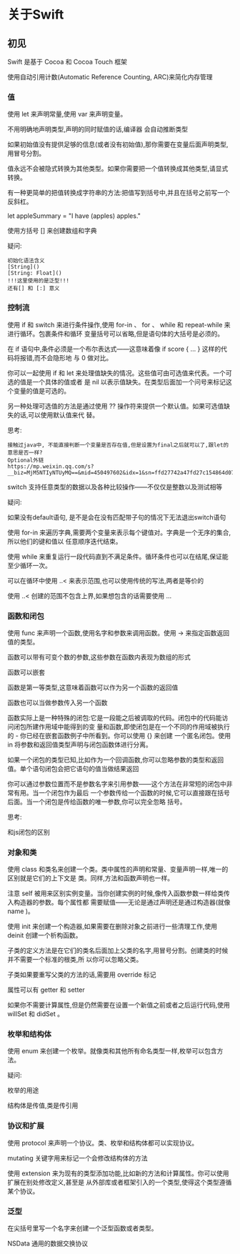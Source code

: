 # 关于Swift

## 初见

Swift 是基于 Cocoa 和 Cocoa Touch 框架

使用自动引用计数(Automatic Reference Counting, ARC)来简化内存管理

### 值

使用 let 来声明常量,使用 var 来声明变量。

不用明确地声明类型,声明的同时赋值的话,编译器 会自动推断类型

如果初始值没有提供足够的信息(或者没有初始值),那你需要在变量后面声明类型,用冒号分割。

值永远不会被隐式转换为其他类型。如果你需要把一个值转换成其他类型,请显式转换。

有一种更简单的把值转换成字符串的方法:把值写到括号中,并且在括号之前写一个反斜杠。

let appleSummary = "I have \(apples) apples."

使用方括号 [] 来创建数组和字典

疑问:

```
初始化语法含义
[String]()
[String: Float]()
!!!这里使用的是泛型!!!
还有[] 和 [:] 意义
```

### 控制流

使用 if 和 switch 来进行条件操作,使用 for-in 、 for 、 while 和 repeat-while 来进行循环。包裹条件和循环 变量括号可以省略,但是语句体的大括号是必须的。

在 if 语句中,条件必须是一个布尔表达式——这意味着像 if score { ... } 这样的代码将报错,而不会隐形地 与 0 做对比。

你可以一起使用 if 和 let 来处理值缺失的情况。这些值可由可选值来代表。一个可选的值是一个具体的值或者 是 nil 以表示值缺失。在类型后面加一个问号来标记这个变量的值是可选的。

另一种处理可选值的方法是通过使用 ?? 操作符来提供一个默认值。如果可选值缺失的话,可以使用默认值来代 替。

思考:

```
接触过java中, 不能直接判断一个变量是否存在值,但是设置为final之后就可以了,跟let的意思是否一样?
Optional外链
https://mp.weixin.qq.com/s?__biz=MjM5NTIyNTUyMQ==&mid=450497602&idx=1&sn=ffd27742a47fd27c154864d07b886ed1&scene=1&srcid=0222K52OTn9AJiNOgnaim4Mi&pass_ticket=xsNZo7i3zhYRNhRNbBlR8YRs6Ii5K6y1wrilFjnwk%2BIskRZayVVUd5Q0vr1zX%2Bu4#rd
```

switch 支持任意类型的数据以及各种比较操作——不仅仅是整数以及测试相等

疑问:

如果没有default语句, 是不是会在没有匹配带子句的情况下无法退出switch语句

使用 for-in 来遍历字典,需要两个变量来表示每个键值对。字典是一个无序的集合,所以他们的键和值以 任意顺序迭代结束。

使用 while 来重复运行一段代码直到不满足条件。循环条件也可以在结尾,保证能至少循环一次。

可以在循环中使用 ..< 来表示范围,也可以使用传统的写法,两者是等价的

使用 ..< 创建的范围不包含上界,如果想包含的话需要使用 ...

### 函数和闭包

使用 func 来声明一个函数,使用名字和参数来调用函数。使用 -> 来指定函数返回值的类型。

函数可以带有可变个数的参数,这些参数在函数内表现为数组的形式

函数可以嵌套

函数是第一等类型,这意味着函数可以作为另一个函数的返回值

函数也可以当做参数传入另一个函数

函数实际上是一种特殊的闭包:它是一段能之后被调取的代码。闭包中的代码能访问闭包所建作用域中能得到的变 量和函数,即使闭包是在一个不同的作用域被执行的 - 你已经在嵌套函数例子中所看到。你可以使用 {} 来创建 一个匿名闭包。使用 in 将参数和返回值类型声明与闭包函数体进行分离。

如果一个闭包的类型已知,比如作为一个回调函数,你可以忽略参数的类型和返回值。单个语句闭包会把它语句的值当做结果返回

你可以通过参数位置而不是参数名字来引用参数——这个方法在非常短的闭包中非常有用。当一个闭包作为最后
一个参数传给一个函数的时候,它可以直接跟在括号后面。当一个闭包是传给函数的唯一参数,你可以完全忽略
括号。

思考:

和js闭包的区别

### 对象和类

使用 class 和类名来创建一个类。类中属性的声明和常量、变量声明一样,唯一的区别就是它们的上下文是 类。同样,方法和函数声明也一样。

注意 self 被用来区别实例变量。当你创建实例的时候,像传入函数参数一样给类传入构造器的参数。每个属性都 需要赋值——无论是通过声明还是通过构造器(就像 name )。

使用 init 来创建一个构造器,如果需要在删除对象之前进行一些清理工作,使用 deinit 创建一个析构函数。

子类的定义方法是在它们的类名后面加上父类的名字,用冒号分割。创建类的时候并不需要一个标准的根类,所
以你可以忽略父类。

子类如果要重写父类的方法的话,需要用 override 标记

属性可以有 getter 和 setter 

如果你不需要计算属性,但是仍然需要在设置一个新值之前或者之后运行代码,使用 willSet 和 didSet 。

### 枚举和结构体

使用 enum 来创建一个枚举。就像类和其他所有命名类型一样,枚举可以包含方法。

疑问:

枚举的用途

结构体是传值,类是传引用

### 协议和扩展

使用 protocol 来声明一个协议。类、枚举和结构体都可以实现协议。

mutating 关键字用来标记一个会修改结构体的方法

使用 extension 来为现有的类型添加功能,比如新的方法和计算属性。你可以使用扩展在别处修改定义,甚至是 从外部库或者框架引入的一个类型,使得这个类型遵循某个协议。

### 泛型

在尖括号里写一个名字来创建一个泛型函数或者类型。

NSData 通用的数据交换协议


